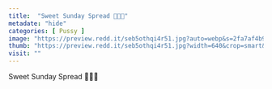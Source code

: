 ```yaml
---
title:  "Sweet Sunday Spread 🌸🌟🌅"
metadate: "hide"
categories: [ Pussy ]
image: "https://preview.redd.it/seb5othqi4r51.jpg?auto=webp&s=2fa7af4b94a42e3be140773aeebcbba23f1854b4"
thumb: "https://preview.redd.it/seb5othqi4r51.jpg?width=640&crop=smart&auto=webp&s=dc9938e434ba544502be4b0a55eb3192312f6b63"
visit: ""
---
```

Sweet Sunday Spread 🌸🌟🌅
